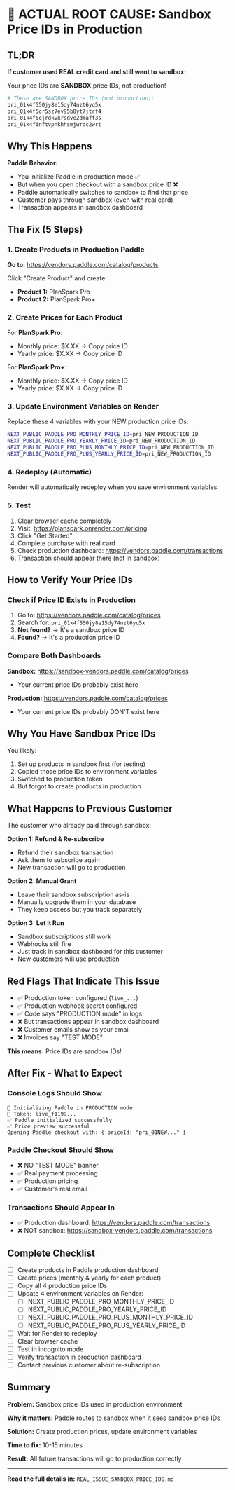 # 🎯 ACTUAL ROOT CAUSE: Sandbox Price IDs in Production

## TL;DR

**If customer used REAL credit card and still went to sandbox:**

Your price IDs are **SANDBOX** price IDs, not production!

```bash
# These are SANDBOX price IDs (not production):
pri_01k4f550jy8e15dy74nzt6yq5x
pri_01k4f5cr5sz7ev95b8yt7jtrf4
pri_01k4f6cjrdkvkrsdve2dmaff3s
pri_01k4f6nftvpnkhhsmjwrdc2wrt
```

## Why This Happens

**Paddle Behavior:**
- You initialize Paddle in production mode ✅
- But when you open checkout with a sandbox price ID ❌
- Paddle automatically switches to sandbox to find that price
- Customer pays through sandbox (even with real card)
- Transaction appears in sandbox dashboard

## The Fix (5 Steps)

### 1. Create Products in Production Paddle

**Go to:** https://vendors.paddle.com/catalog/products

Click "Create Product" and create:
- **Product 1:** PlanSpark Pro
- **Product 2:** PlanSpark Pro+

### 2. Create Prices for Each Product

For **PlanSpark Pro**:
- Monthly price: $X.XX → Copy price ID
- Yearly price: $X.XX → Copy price ID

For **PlanSpark Pro+**:
- Monthly price: $X.XX → Copy price ID
- Yearly price: $X.XX → Copy price ID

### 3. Update Environment Variables on Render

Replace these 4 variables with your NEW production price IDs:

```bash
NEXT_PUBLIC_PADDLE_PRO_MONTHLY_PRICE_ID=pri_NEW_PRODUCTION_ID
NEXT_PUBLIC_PADDLE_PRO_YEARLY_PRICE_ID=pri_NEW_PRODUCTION_ID
NEXT_PUBLIC_PADDLE_PRO_PLUS_MONTHLY_PRICE_ID=pri_NEW_PRODUCTION_ID
NEXT_PUBLIC_PADDLE_PRO_PLUS_YEARLY_PRICE_ID=pri_NEW_PRODUCTION_ID
```

### 4. Redeploy (Automatic)

Render will automatically redeploy when you save environment variables.

### 5. Test

1. Clear browser cache completely
2. Visit: https://planspark.onrender.com/pricing
3. Click "Get Started"
4. Complete purchase with real card
5. Check production dashboard: https://vendors.paddle.com/transactions
6. Transaction should appear there (not in sandbox)

## How to Verify Your Price IDs

### Check if Price ID Exists in Production

1. Go to: https://vendors.paddle.com/catalog/prices
2. Search for: `pri_01k4f550jy8e15dy74nzt6yq5x`
3. **Not found?** → It's a sandbox price ID
4. **Found?** → It's a production price ID

### Compare Both Dashboards

**Sandbox:** https://sandbox-vendors.paddle.com/catalog/prices
- Your current price IDs probably exist here

**Production:** https://vendors.paddle.com/catalog/prices  
- Your current price IDs probably DON'T exist here

## Why You Have Sandbox Price IDs

You likely:
1. Set up products in sandbox first (for testing)
2. Copied those price IDs to environment variables
3. Switched to production token
4. But forgot to create products in production

## What Happens to Previous Customer

The customer who already paid through sandbox:

**Option 1: Refund & Re-subscribe**
- Refund their sandbox transaction
- Ask them to subscribe again
- New transaction will go to production

**Option 2: Manual Grant**
- Leave their sandbox subscription as-is
- Manually upgrade them in your database
- They keep access but you track separately

**Option 3: Let it Run**
- Sandbox subscriptions still work
- Webhooks still fire
- Just track in sandbox dashboard for this customer
- New customers will use production

## Red Flags That Indicate This Issue

- ✅ Production token configured (`live_...`)
- ✅ Production webhook secret configured
- ✅ Code says "PRODUCTION mode" in logs
- ❌ But transactions appear in sandbox dashboard
- ❌ Customer emails show as your email
- ❌ Invoices say "TEST MODE"

**This means:** Price IDs are sandbox IDs!

## After Fix - What to Expect

### Console Logs Should Show

```
🚀 Initializing Paddle in PRODUCTION mode
🔧 Token: live_f1199...
✅ Paddle initialized successfully
✅ Price preview successful
Opening Paddle checkout with: { priceId: "pri_01NEW..." }
```

### Paddle Checkout Should Show

- ❌ NO "TEST MODE" banner
- ✅ Real payment processing
- ✅ Production pricing
- ✅ Customer's real email

### Transactions Should Appear In

- ✅ Production dashboard: https://vendors.paddle.com/transactions
- ❌ NOT sandbox: https://sandbox-vendors.paddle.com/transactions

## Complete Checklist

- [ ] Create products in Paddle production dashboard
- [ ] Create prices (monthly & yearly for each product)
- [ ] Copy all 4 production price IDs
- [ ] Update 4 environment variables on Render:
  - [ ] NEXT_PUBLIC_PADDLE_PRO_MONTHLY_PRICE_ID
  - [ ] NEXT_PUBLIC_PADDLE_PRO_YEARLY_PRICE_ID
  - [ ] NEXT_PUBLIC_PADDLE_PRO_PLUS_MONTHLY_PRICE_ID
  - [ ] NEXT_PUBLIC_PADDLE_PRO_PLUS_YEARLY_PRICE_ID
- [ ] Wait for Render to redeploy
- [ ] Clear browser cache
- [ ] Test in incognito mode
- [ ] Verify transaction in production dashboard
- [ ] Contact previous customer about re-subscription

## Summary

**Problem:** Sandbox price IDs used in production environment

**Why it matters:** Paddle routes to sandbox when it sees sandbox price IDs

**Solution:** Create production prices, update environment variables

**Time to fix:** 10-15 minutes

**Result:** All future transactions will go to production correctly

---

**Read the full details in:** `REAL_ISSUE_SANDBOX_PRICE_IDS.md`
